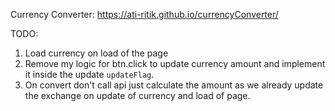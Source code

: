 Currency Converter: https://ati-ritik.github.io/currencyConverter/

TODO:
1. Load currency on load of the page
2. Remove my logic for btn.click to update currency amount and implement it inside the update `updateFlag`.
3. On convert don't call api just calculate the amount as we already update the exchange on update of currency and load of page.
